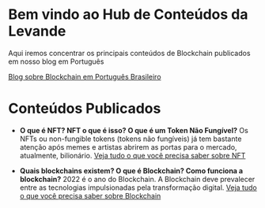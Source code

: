 # Bem vindo ao Hub de Conteúdos da Levande

Aqui iremos concentrar os principais conteúdos de Blockchain publicados em nosso blog em Português

[Blog sobre Blockchain em Português Brasileiro](https://levande.co/pt/)

# Conteúdos Publicados

- **O que é NFT? NFT o que é isso? O que é um Token Não Fungível?**
Os NFTs ou non-fungible tokens (tokens não fungíveis) já tem bastante atenção após memes e artistas abrirem as portas para o mercado, atualmente, bilionário. [Veja tudo o que você precisa saber sobre NFT](https://levande.co/pt/174/tudo-o-que-voce-precisa-saber-sobre-nft/)

- **Quais blockchains existem? O que é Blockchain? Como funciona a blockchain?**
2022 é o ano do Blockchain. A Blockchain deve prevalecer entre as tecnologias impulsionadas pela transformação digital. [Veja tudo o que você precisa saber sobre Blockchain](https://levande.co/pt/186/tudo-o-que-voce-precisa-saber-sobre-blockchain/)
